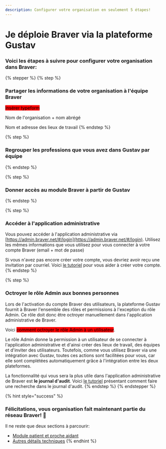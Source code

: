 ```yaml
---
description: Configurer votre organisation en seulement 5 étapes!
---
```


# Je déploie Braver via la plateforme Gustav

### Voici les étapes à suivre pour configurer votre organisation dans Braver:



{% stepper %}
{% step %}
### Partager les informations de votre organisation à l'équipe Braver

<mark style="background-color:red;">Insérer typeform</mark>

Nom de l'organisation + nom abrégé

Nom et adresse des lieux de travail
{% endstep %}

{% step %}
### Regrouper les professions que vous avez dans Gustav par équipe


{% endstep %}

{% step %}
### Donner accès au module Braver à partir de Gustav&#x20;


{% endstep %}

{% step %}
### Accéder à l'application administrative

Vous pouvez accéder à l'application administrative via [https://admin.braver.net/#/login](https://admin.braver.net/#/login). Utilisez les mêmes informations que vous utilisez pour vous connecter à votre compte Braver (email + mot de passe)

Si vous n'avez pas encore créer votre compte, vous devriez avoir reçu une invitation par courriel. Voici [le tutoriel](../../pour-les-professionnels/creation-de-compte/creation-de-compte-autonome.md) pour vous aider à créer votre compte.
{% endstep %}

{% step %}
### Octroyer le rôle Admin aux bonnes personnes

Lors de l'activation du compte Braver des utilisateurs, la plateforme Gustav fournit à Braver l'ensemble des rôles et permissions à l'exception du rôle Admin. Ce rôle doit donc être octroyer manuellement dans l'application administrative de Braver.

Voici <mark style="background-color:red;">comment octroyer le rôle Admin à un utilisateur</mark>.

Le rôle Admin donne la permission à un utilisateur de se connecter à l'application administrative et d'ainsi créer des lieux de travail, des équipes et d'inviter des utilisateurs. Toutefois, comme vous utilisez Braver via une intégration avec Gustav, toutes ces actions sont facilitées pour vous, car elle sont complétées automatiquement grâce à l'intégration entre les deux plateformes.

La fonctionnalité qui vous sera la plus utile dans l'application administrative de Braver est **le journal d'audit**. Voici [le tutoriel](../journaux-daudit/comment-faire-une-recherche-dans-le-journal-daudits.md) présentant comment faire une recherche dans le journal d'audit.
{% endstep %}
{% endstepper %}

{% hint style="success" %}
### Félicitations, vous organisation fait maintenant partie du réseau Braver! 🎉

Il ne reste que deux sections à parcourir:

* [Module patient et proche aidant](./)
* [Autres détails techniques](./)
{% endhint %}

